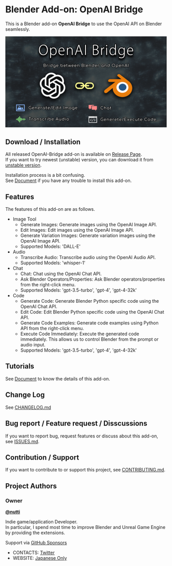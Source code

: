 # Blender Add-on: OpenAI Bridge

This is a Blender add-on **OpenAI Bridge** to use the OpenAI API on Blender seamlessly.

![Thumbnail](docs/images/thumbnail.png)

## Download / Installation

All released OpenAI-Bridge add-on is available on
[Release Page](https://github.com/nutti/OpenAI-Bridge/releases).  
If you want to try newest (unstable) version, you can download it from
[unstable version](https://github.com/nutti/OpenAI-Bridge/archive/refs/heads/main.zip).

Installation process is a bit confusing.  
See [Document](docs/installation.md) if you have any trouble to install this
add-on.

## Features

The features of this add-on are as follows.

* Image Tool
  * Generate Images: Generate images using the OpenAI Image API.
  * Edit Images: Edit images using the OpenAI Image API.
  * Generate Variation Images: Generate variation images using the OpenAI
    Image API.
  * Supported Models: 'DALL-E'
* Audio
  * Transcribe Audio: Transcribe audio using the OpenAI Audio API.
  * Supported Models: 'whisper-1'
* Chat
  * Chat: Chat using the OpenAI Chat API.
  * Ask Blender Operators/Properties: Ask Blender operators/properties from the
    right-click menu.
  * Supported Models: 'gpt-3.5-turbo', 'gpt-4', 'gpt-4-32k'
* Code
  * Generate Code: Generate Blender Python specific code using the OpenAI Chat API.
  * Edit Code: Edit Blender Python specific code using the OpenAI Chat API.
  * Generate Code Examples: Generate code examples using Python API
    from the right-click menu.
  * Execute Code Immediately: Execute the generated code immediately. This
    allows us to control Blender from the prompt or audio input.
  * Supported Models: 'gpt-3.5-turbo', 'gpt-4', 'gpt-4-32k'

## Tutorials

See [Document](docs/tutorial.md) to know the details of this add-on.

## Change Log

See [CHANGELOG.md](CHANGELOG.md)

## Bug report / Feature request / Disscussions

If you want to report bug, request features or discuss about this add-on, see
[ISSUES.md](ISSUES.md).

## Contribution / Support

If you want to contribute to or support this project, see
[CONTRIBUTING.md](CONTRIBUTING.md).

## Project Authors

### Owner

[**@nutti**](https://github.com/nutti)

Indie game/application Developer.  
In particular, I spend most time to improve Blender and Unreal Game Engine by
providing the extensions.

Support via [GitHub Sponsors](https://github.com/sponsors/nutti)

* CONTACTS: [Twitter](https://twitter.com/nutti__)
* WEBSITE: [Japanese Only](https://colorful-pico.net/)
